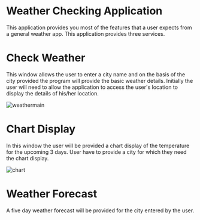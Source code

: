 # Weather Checking Application

This application provides you most of the features that a user expects from a general weather app. This application provides three services.

# Check Weather

This window allows the user to enter a city name and on the basis of the city provided the program will provide the basic weather details.
Initially the user will need to allow the application to access the user's location to display the details of his/her location.

![weathermain](https://user-images.githubusercontent.com/40135714/41204453-37ca6d00-6d02-11e8-9d4a-edd16bb1bce2.png)

# Chart Display

In this window the user will be provided a chart display of the temperature for the upcoming 3 days. User have to provide a city for which they need the chart display.

![chart](https://user-images.githubusercontent.com/40135714/41204501-da97baba-6d02-11e8-9094-573bc0c04ddb.png)

# Weather Forecast

A five day weather forecast will be provided for the city entered by the user.


